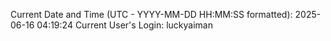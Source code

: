 Current Date and Time (UTC - YYYY-MM-DD HH:MM:SS formatted): 2025-06-16 04:19:24
Current User's Login: luckyaiman
